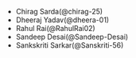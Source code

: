 - Chirag Sarda(@chirag-25)
- Dheeraj Yadav(@dheera-01)
- Rahul Rai(@RahulRai02)
- Sandeep Desai(@Sandeep-Desai)
- Sankskriti Sarkar(@Sanskriti-56)